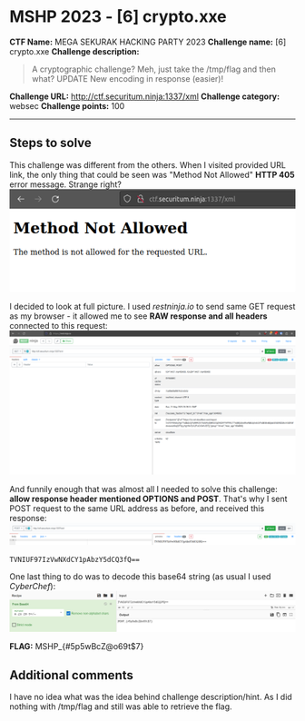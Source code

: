# MSHP 2023 - [6] crypto.xxe

**CTF Name:** MEGA SEKURAK HACKING PARTY 2023
**Challenge name:** [6] crypto.xxe
**Challenge description:**
> A cryptographic challenge? Meh, just take the /tmp/flag and then what?
> UPDATE
> New encoding in response (easier)! 

**Challenge URL:** http://ctf.securitum.ninja:1337/xml
**Challenge category:** websec
**Challenge points:** 100

* * *

## Steps to solve
This challenge was different from the others. When I visited provided URL link, the only thing that could be seen was "Method Not Allowed" **HTTP 405** error message. Strange right?
![HTTP405.png](../_resources/HTTP405.png)

I decided to look at full picture. I used *restninja.io* to send same GET request as my browser - it allowed me to see **RAW response and all headers** connected to this request:
![GET_headers.png](../_resources/GET_headers.png)

And funnily enough that was almost all I needed to solve this challenge: **allow response header mentioned OPTIONS and POST**. That's why I sent POST request to the same URL address as before, and received this response:
![POST.png](../_resources/POST.png)

```
TVNIUF97IzVwNXdCY1pAbzY5dCQ3fQ== 
```

One last thing to do was to decode this base64 string (as usual I used *CyberChef*):
![base64.png](../_resources/base64.png)

**FLAG:** MSHP_{#5p5wBcZ@o69t$7}

## Additional comments
I have no idea what was the idea behind challenge description/hint. As I did nothing with /tmp/flag and still was able to retrieve the flag.